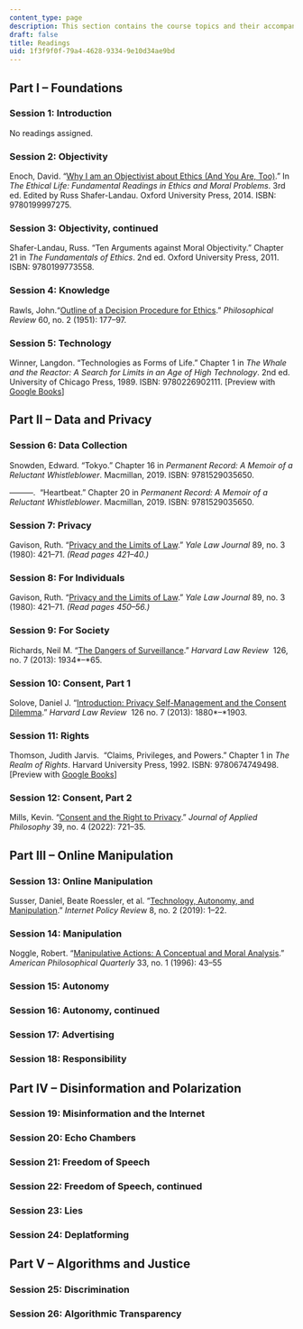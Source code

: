 ```yaml
---
content_type: page
description: This section contains the course topics and their accompanying readings.
draft: false
title: Readings
uid: 1f3f9f0f-79a4-4628-9334-9e10d34ae9bd
---
```

## Part I – Foundations

### Session 1: Introduction

No readings assigned.

### Session 2: Objectivity

Enoch, David. “[Why I am an Objectivist about Ethics (And You Are, Too)](https://philpapers.org/rec/ENOWIA).” In *The Ethical Life: Fundamental Readings in Ethics and Moral Problems*. 3rd ed. Edited by Russ Shafer-Landau. Oxford University Press, 2014. ISBN: ‎9780199997275.

### Session 3: Objectivity, continued

Shafer-Landau, Russ. “Ten Arguments against Moral Objectivity.” Chapter 21 in *The Fundamentals of Ethics*. 2nd ed. Oxford University Press, 2011. ISBN: ‎9780199773558. 

### Session 4: Knowledge

Rawls, John.“[Outline of a Decision Procedure for Ethics](https://www.jstor.org/stable/2181696).” *Philosophical Review* 60, no. 2 (1951): 177–97.

### Session 5: Technology

Winner, Langdon. “Technologies as Forms of Life.” Chapter 1 in *The Whale and the Reactor: A Search for Limits in an Age of High Technology*. 2nd ed. University of Chicago Press, 1989. ISBN: 9780226902111. \[Preview with [Google Books](https://www.google.com/books/edition/The_Whale_and_the_Reactor/kgFgksillkYC?hl=en&gbpv=1)\]

## Part II – Data and Privacy

### Session 6: Data Collection

Snowden, Edward. “Tokyo.” Chapter 16 in *Permanent Record: A Memoir of a Reluctant Whistleblower*. Macmillan, 2019. ISBN: ‎9781529035650.

———.  “Heartbeat.” Chapter 20 in *Permanent Record: A Memoir of a Reluctant Whistleblower*. Macmillan, 2019. ISBN: ‎9781529035650.

### Session 7: Privacy

Gavison, Ruth. “[Privacy and the Limits of Law](https://www.jstor.org/stable/795891).” *Yale Law Journal* 89, no. 3 (1980): 421–71. *(Read pages 421–40.)*

### Session 8: For Individuals

Gavison, Ruth. “[Privacy and the Limits of Law](https://www.jstor.org/stable/795891).” *Yale Law Journal* 89, no. 3 (1980): 421–71. *(Read pages 450–56.)*

### Session 9: For Society

Richards, Neil M. “[The Dangers of Surveillance](https://www.jstor.org/stable/23415062).” *Harvard Law Review*  126, no. 7 (2013): 1934*–*65.

### Session 10: Consent, Part 1

Solove, Daniel J. “[Introduction: Privacy Self-Management and the Consent Dilemma](https://papers.ssrn.com/sol3/papers.cfm?abstract_id=2171018#).” *Harvard Law Review*  126 no. 7 (2013): 1880*–*1903.

### Session 11: Rights

Thomson, Judith Jarvis.  “Claims, Privileges, and Powers.” Chapter 1 in *The Realm of Rights*. Harvard University Press, 1992. ISBN: ‎9780674749498. \[Preview with [Google Books](https://www.google.com/books/edition/The_Realm_of_Rights/ROiaSeFLKQ4C?hl=en&gbpv=1)\]

### Session 12: Consent, Part 2

Mills, Kevin. “[Consent and the Right to Privacy](https://onlinelibrary.wiley.com/doi/full/10.1111/japp.12592).” *Journal of Applied Philosophy* 39, no. 4 (2022): 721–35.

## Part III – Online Manipulation

### Session 13: Online Manipulation

Susser, Daniel, Beate Roessler, et al. “[Technology, Autonomy, and Manipulation](https://policyreview.info/articles/analysis/technology-autonomy-and-manipulation).” *Internet Policy Revie*w 8, no. 2 (2019): 1–22.

### Session 14: Manipulation

Noggle, Robert. “[Manipulative Actions: A Conceptual and Moral Analysis](https://philarchive.org/rec/NOGMAA).” *American Philosophical Quarterly* 33, no. 1 (1996): 43–55

### Session 15: Autonomy

### Session 16: Autonomy, continued

### Session 17: Advertising

### Session 18: Responsibility

## Part IV – Disinformation and Polarization

### Session 19: Misinformation and the Internet

### Session 20: Echo Chambers

### Session 21: Freedom of Speech

### Session 22: Freedom of Speech, continued

### Session 23: Lies

### Session 24: Deplatforming

## Part V – Algorithms and Justice

### Session 25: Discrimination

### Session 26: Algorithmic Transparency